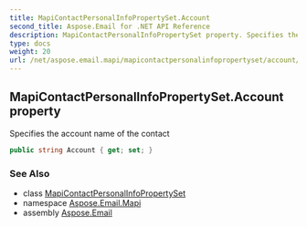```yaml
---
title: MapiContactPersonalInfoPropertySet.Account
second_title: Aspose.Email for .NET API Reference
description: MapiContactPersonalInfoPropertySet property. Specifies the account name of the contact
type: docs
weight: 20
url: /net/aspose.email.mapi/mapicontactpersonalinfopropertyset/account/
---
```

## MapiContactPersonalInfoPropertySet.Account property

Specifies the account name of the contact

```csharp
public string Account { get; set; }
```

### See Also

* class [MapiContactPersonalInfoPropertySet](../)
* namespace [Aspose.Email.Mapi](../../mapicontactpersonalinfopropertyset/)
* assembly [Aspose.Email](../../../)



